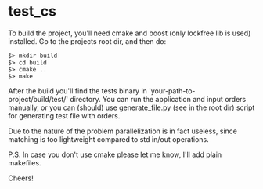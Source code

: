 # test_cs

To build the project, you'll need cmake and boost (only lockfree lib is used) installed. Go to the projects root dir, and then do:

```
$> mkdir build
$> cd build
$> cmake ..
$> make
```

After the build you'll find the tests binary in 'your-path-to-project/build/test/' directory.
You can run the application and input orders manually, or you can (should) 
use generate_file.py (see in the root dir) script for generating test file with orders.

Due to the nature of the problem parallelization is in fact useless, since matching is too 
lightweight compared to std in/out operations.

P.S. In case you don't use cmake please let me know, I'll add plain makefiles. 

Cheers!
